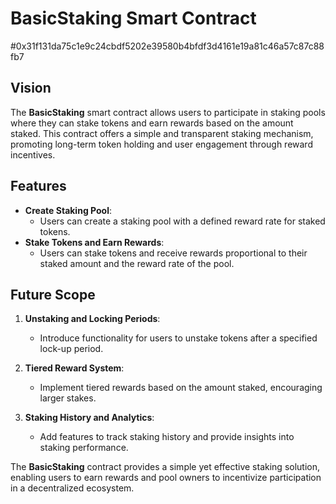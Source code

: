 # BasicStaking Smart Contract
#0x31f131da75c1e9c24cbdf5202e39580b4bfdf3d4161e19a81c46a57c87c88fb7
## Vision

The **BasicStaking** smart contract allows users to participate in staking pools where they can stake tokens and earn rewards based on the amount staked. This contract offers a simple and transparent staking mechanism, promoting long-term token holding and user engagement through reward incentives.

## Features

- **Create Staking Pool**:
  - Users can create a staking pool with a defined reward rate for staked tokens.
- **Stake Tokens and Earn Rewards**:
  - Users can stake tokens and receive rewards proportional to their staked amount and the reward rate of the pool.

## Future Scope

1. **Unstaking and Locking Periods**:

   - Introduce functionality for users to unstake tokens after a specified lock-up period.

2. **Tiered Reward System**:

   - Implement tiered rewards based on the amount staked, encouraging larger stakes.

3. **Staking History and Analytics**:
   - Add features to track staking history and provide insights into staking performance.

The **BasicStaking** contract provides a simple yet effective staking solution, enabling users to earn rewards and pool owners to incentivize participation in a decentralized ecosystem.
